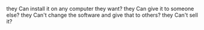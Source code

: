 
they Can install it on any computer they want?
they Can give it to someone else?
they Can't change the software and give that to others?
they Can't sell it?
